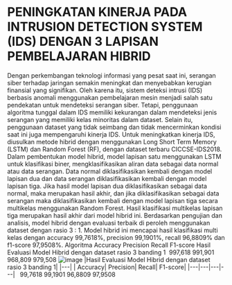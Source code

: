 # PENINGKATAN KINERJA PADA INTRUSION DETECTION SYSTEM (IDS) DENGAN 3 LAPISAN PEMBELAJARAN HIBRID
Dengan perkembangan teknologi informasi yang pesat saat ini, serangan siber terhadap jaringan semakin meningkat dan menyebabkan kerugian finansial yang signifikan. Oleh karena itu, sistem deteksi intrusi (IDS) berbasis anomali menggunakan pembelajaran mesin menjadi salah satu pendekatan untuk mendeteksi serangan siber. Tetapi, penggunaan algoritma tunggal dalam IDS memiliki kekurangan dalam mendeteksi jenis serangan yang memiliki kelas minoritas dalam dataset. Selain itu, penggunaan dataset yang tidak seimbang dan tidak mencerminkan kondisi saat ini juga mempengaruhi kinerja IDS.
Untuk meningkatkan kinerja IDS, diusulkan metode hibrid dengan menggunakan Long Short Term Memory (LSTM) dan Random Forest (RF), dengan dataset terbaru CICCSE-IDS2018. Dalam pembentukan model hibrid, model lapisan satu menggunakan LSTM untuk klasifikasi biner, mengklasifikasikan aliran data sebagai data normal atau data serangan. Data normal diklasifikasikan kembali dengan model lapisan dua dan data serangan diklasifikasikan kembali dengan model lapisan tiga. 
Jika hasil model lapisan dua diklasifikasikan sebagai data normal, maka merupakan hasil akhir, dan jika diklasifikasikan sebagai data serangan maka diklasifikasikan kembali dengan model lapisan tiga secara multikelas menggunakan Random Forest. Hasil klasifikasi multikelas lapisan tiga merupakan hasil akhir dari model hibrid ini. 
Berdasarkan pengujian dan analisis, model hibrid dengan evaluasi terbaik di peroleh menggunakan dataset dengan rasio 3 : 1. Model hibrid ini mencapai hasil klasifikasi multi kelas dengan 
accuracy 99,7618%, precision 99,1901%, recall 96,8809% dan f1-score 97,9508%.
Algoritma	Accuracy	Precision	Recall	F1-score
Hasil Evaluasi Model Hibrid dengan dataset rasio 3 banding 1 	997,618	991,901	968,809	979,508
![image](https://github.com/fando-tek/Hybrid-learning-IDS/assets/81504312/ee343524-708e-4c7e-a2d0-0bbc7382e27d)
|Hasil Evaluasi Model Hibrid dengan dataset rasio 3 banding 1|
|---|
|	Accuracy|	Precision|	Recall|	F1-score|
|---|---|---|---|
 	99,7618	99,1901	96,8809	97,9508
